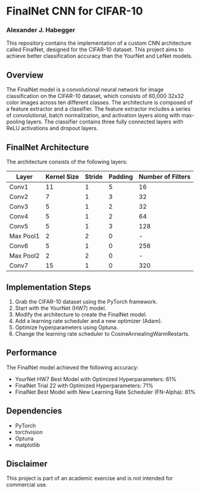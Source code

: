# FinalNet CNN for CIFAR-10
### Alexander J. Habegger

This repository contains the implementation of a custom CNN architecture called FinalNet, designed for the CIFAR-10 dataset. This project aims to achieve better classification accuracy than the YourNet and LeNet models.

## Overview

The FinalNet model is a convolutional neural network for image classification on the CIFAR-10 dataset, which consists of 60,000 32x32 color images across ten different classes. The architecture is composed of a feature extractor and a classifier. The feature extractor includes a series of convolutional, batch normalization, and activation layers along with max-pooling layers. The classifier contains three fully connected layers with ReLU activations and dropout layers.

## FinalNet Architecture

The architecture consists of the following layers:

| Layer   | Kernel Size | Stride | Padding | Number of Filters |
|---------|-------------|--------|---------|-------------------|
| Conv1   | 11          | 1      | 5       | 16                |
| Conv2   | 7           | 1      | 3       | 32                |
| Conv3   | 5           | 1      | 2       | 32                |
| Conv4   | 5           | 1      | 2       | 64                |
| Conv5   | 5           | 1      | 3       | 128               |
| Max Pool1 | 2         | 2      | 0       | -                 |
| Conv6   | 5           | 1      | 0       | 256               |
| Max Pool2 | 2         | 2      | 0       | -                 |
| Conv7   | 15          | 1      | 0       | 320               |

## Implementation Steps

1. Grab the CIFAR-10 dataset using the PyTorch framework.
2. Start with the YourNet (HW7) model.
3. Modify the architecture to create the FinalNet model.
4. Add a learning rate scheduler and a new optimizer (Adam).
5. Optimize hyperparameters using Optuna.
6. Change the learning rate scheduler to CosineAnnealingWarmRestarts.

## Performance

The FinalNet model achieved the following accuracy:

- YourNet HW7 Best Model with Optimized Hyperparameters: 61%
- FinalNet Trial 22 with Optimized Hyperparameters: 71%
- FinalNet Best Model with New Learning Rate Scheduler (FN-Alpha): 81%

## Dependencies

- PyTorch
- torchvision
- Optuna
- matplotlib

## Disclaimer
This project is part of an academic exercise and is not intended for commercial use.
